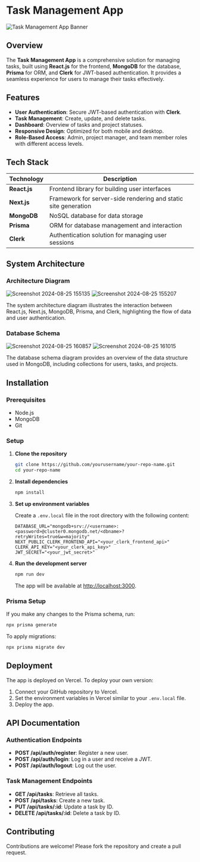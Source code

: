 # Task Management App

![Task Management App Banner](https://github.com/user-attachments/assets/40d0efeb-85fe-441f-b11b-e4d442057204)

## Overview

The **Task Management App** is a comprehensive solution for managing tasks, built using **React.js** for the frontend, **MongoDB** for the database, **Prisma** for ORM, and **Clerk** for JWT-based authentication. It provides a seamless experience for users to manage their tasks effectively.

## Features

- **User Authentication**: Secure JWT-based authentication with **Clerk**.
- **Task Management**: Create, update, and delete tasks.
- **Dashboard**: Overview of tasks and project statuses.
- **Responsive Design**: Optimized for both mobile and desktop.
- **Role-Based Access**: Admin, project manager, and team member roles with different access levels.

## Tech Stack

| **Technology**  | **Description**                                      |
|-----------------|------------------------------------------------------|
| **React.js**    | Frontend library for building user interfaces       |
| **Next.js**     | Framework for server-side rendering and static site generation |
| **MongoDB**     | NoSQL database for data storage                     |
| **Prisma**      | ORM for database management and interaction          |
| **Clerk**       | Authentication solution for managing user sessions   |

## System Architecture

### Architecture Diagram
![Screenshot 2024-08-25 155135](https://github.com/user-attachments/assets/ef67798b-34c8-4355-8e05-019a3195fa1a)
![Screenshot 2024-08-25 155207](https://github.com/user-attachments/assets/5b5e0139-b2e5-4e91-993f-9421cb08560d)


The system architecture diagram illustrates the interaction between React.js, Next.js, MongoDB, Prisma, and Clerk, highlighting the flow of data and user authentication.

### Database Schema

![Screenshot 2024-08-25 160857](https://github.com/user-attachments/assets/0b2507e3-4369-4e58-b78f-859e0a4a805c)
![Screenshot 2024-08-25 161015](https://github.com/user-attachments/assets/8436776a-c849-4bca-9b86-bc31d346a053)

The database schema diagram provides an overview of the data structure used in MongoDB, including collections for users, tasks, and projects.

## Installation

### Prerequisites

- Node.js
- MongoDB
- Git

### Setup

1. **Clone the repository**

   ```bash
   git clone https://github.com/yourusername/your-repo-name.git
   cd your-repo-name
   ```

2. **Install dependencies**

   ```bash
   npm install
   ```

3. **Set up environment variables**

   Create a `.env.local` file in the root directory with the following content:

   ```env
   DATABASE_URL="mongodb+srv://<username>:<password>@cluster0.mongodb.net/<dbname>?retryWrites=true&w=majority"
   NEXT_PUBLIC_CLERK_FRONTEND_API="<your_clerk_frontend_api>"
   CLERK_API_KEY="<your_clerk_api_key>"
   JWT_SECRET="<your_jwt_secret>"
   ```

4. **Run the development server**

   ```bash
   npm run dev
   ```

   The app will be available at [http://localhost:3000](http://localhost:3000).

### Prisma Setup

If you make any changes to the Prisma schema, run:

```bash
npx prisma generate
```

To apply migrations:

```bash
npx prisma migrate dev
```

## Deployment

The app is deployed on Vercel. To deploy your own version:

1. Connect your GitHub repository to Vercel.
2. Set the environment variables in Vercel similar to your `.env.local` file.
3. Deploy the app.

## API Documentation

### Authentication Endpoints

- **POST /api/auth/register**: Register a new user.
- **POST /api/auth/login**: Log in a user and receive a JWT.
- **POST /api/auth/logout**: Log out the user.

### Task Management Endpoints

- **GET /api/tasks**: Retrieve all tasks.
- **POST /api/tasks**: Create a new task.
- **PUT /api/tasks/:id**: Update a task by ID.
- **DELETE /api/tasks/:id**: Delete a task by ID.


## Contributing

Contributions are welcome! Please fork the repository and create a pull request.

